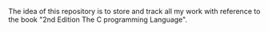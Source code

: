 The idea of this repository is to store and track all my work with reference to the book "2nd Edition The C programming Language".

